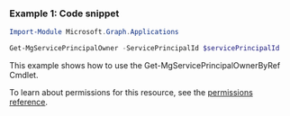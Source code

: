 ### Example 1: Code snippet

```powershellImport-Module Microsoft.Graph.Applications

Get-MgServicePrincipalOwner -ServicePrincipalId $servicePrincipalId
```
This example shows how to use the Get-MgServicePrincipalOwnerByRef Cmdlet.
To learn about permissions for this resource, see the [permissions reference](/graph/permissions-reference).

